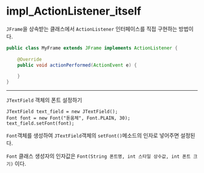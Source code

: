 # impl_ActionListener_itself

``JFrame``을 상속받는 클래스에서 ``ActionListener`` 인터페이스를 직접 구현하는 방법이다.

```java
public class MyFrame extends JFrame implements ActionListener {
	
	@Override
	public void actionPerformed(ActionEvent e) {
	
	}
}
```

---

``JTextField`` 객체의 폰트 설정하기

```
JTextField text_field = new JTextField();
Font font = new Font("돋움체", Font.PLAIN, 30);
text_field.setFont(font);
```

``Font``객체를 생성하여 ``JTextField``객체의 ``setFont()``메소드의 인자로 넣어주면 설정된다.

``Font`` 클래스 생성자의 인자값은 ``Font(String 폰트명, int 스타일 상수값, int 폰트 크기)`` 이다.